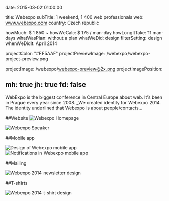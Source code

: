 date: 2015-03-02 01:00:00

title: Webexpo
subTitle: 1 weekend, 1 400 web professionals
web: www.webexpo.com
country: Czech republic

howMuch: $ 1 850 ~
howWeCalc: $ 175 / man-day
howLongItTake: 11 man-days
whatWasPlan: without a plan
whatWeDid: design
filterSetting: design
whenWeDidIt: April 2014

projectColor: "#FF5AAF"
projectPreviewImage: /webexpo/webexpo-project-preview.png

projectImage: /webexpo/webexpo-preview@2x.png
projectImagePosition:

mh: true
jh: true
fd: false
---



<div id="description" class="description">
WebExpo is the biggest conference in Central Europe about web. It’s been in Prague every year since 2008.
_We created identity for Webexpo 2014. The identity underlined that Webexpo is about people/contacts._
</div>

##Website
<img class="lazyload container-page"
  data-src="/webexpo/webexpo-homepage.png"
  data-srcset="/webexpo/webexpo-homepage@2x.png 2000w,
          /webexpo/webexpo-homepage.png 1280w,
          /webexpo/webexpo-homepage@small.png 800w,"
  sizes="100%"
  alt="Webexpo Homepage">

<img class="lazyload container-page"
  data-src="/webexpo/webexpo-speaker.png"
  data-srcset="/webexpo/webexpo-speaker@2x.png 2000w,
          /webexpo/webexpo-speaker.png 1280w,
          /webexpo/webexpo-speaker@small.png 800w,"
  sizes="100%"
  alt="Webexpo Speaker">

##Mobile app
<div class="portraits">
  <div class="portrait left">
    <img class="lazyload mobile-portrait"
    data-src="/webexpo/webexpo-mobile-program.png"
    data-srcset="/webexpo/webexpo-mobile-program@2x.png 2000w,
            /webexpo/webexpo-mobile-program.png 1280w,
            /webexpo/webexpo-mobile-program.png 800w,"
    sizes="100%"
    alt="Design of Webexpo mobile app">
  </div>
  <div class="portrait right">
    <img class="lazyload mobile-portrait"
    data-src="/webexpo/webexpo-mobile-upozorneni.png"
    data-srcset="/webexpo/webexpo-mobile-upozorneni@2x.png 2000w,
            /webexpo/webexpo-mobile-upozorneni.png 1280w,
            /webexpo/webexpo-mobile-upozorneni.png 800w,"
    sizes="100%"
    alt="Notifications in Webexpo mobile app ">
  </div>
</div>

##Mailing

<img class="lazyload container-page"
  data-src="/webexpo/webexpo-newsletter.png"
  data-srcset="/webexpo/webexpo-newsletter@2x.png 2000w,
          /webexpo/webexpo-newsletter.png 1280w,
          /webexpo/webexpo-newsletter@small.png 800w,"
  sizes="100%"
  alt="Webexpo 2014 newsletter design">

##T-shirts

<img class="lazyload container-page"
  data-src="/webexpo/webexpo-tshirts.png"
  data-srcset="/webexpo/webexpo-tshirts@2x.png 2000w,
          /webexpo/webexpo-tshirts.png 1280w,
          /webexpo/webexpo-tshirts@small.png 800w,"
  sizes="100%"
  alt="Webexpo 2014 t-shirt design">
